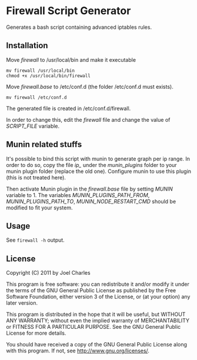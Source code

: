 Firewall Script Generator
=========================

Generates a bash script containing advanced iptables rules.

Installation
------------

Move *firewall* to /usr/local/bin and make it executable

    mv firewall /usr/local/bin
    chmod +x /usr/local/bin/firewall

Move *firewall.base* to /etc/conf.d (the folder /etc/conf.d must exists).

    mv firewall /etc/conf.d

The generated file is created in /etc/conf.d/firewall.

In order to change this, edit the *firewall* file and change the value of *SCRIPT_FILE* variable.

Munin related stuffs
--------------------

It's possible to bind this script with munin to generate graph per ip range.
In order to do so, copy the file *ip_* under the *munin_plugins* folder to your munin plugin folder (replace the old one).
Configure munin to use this plugin (this is not treated here).

Then activate Munin plugin in the *firewall.base* file by setting *MUNIN* variable to 1.
The variables *MUNIN_PLUGINS_PATH_FROM*, *MUNIN_PLUGINS_PATH_TO*, *MUNIN_NODE_RESTART_CMD* should be modified to fit your system.

Usage
-----

See `firewall -h` output.

License
-------

Copyright (C) 2011 by Joel Charles

This program is free software: you can redistribute it and/or modify
it under the terms of the GNU General Public License as published by
the Free Software Foundation, either version 3 of the License, or
(at your option) any later version.

This program is distributed in the hope that it will be useful,
but WITHOUT ANY WARRANTY; without even the implied warranty of
MERCHANTABILITY or FITNESS FOR A PARTICULAR PURPOSE.  See the
GNU General Public License for more details.

You should have received a copy of the GNU General Public License
along with this program.  If not, see <http://www.gnu.org/licenses/>.

